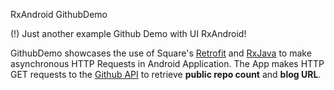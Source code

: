 RxAndroid GithubDemo

(!) Just another example Github Demo with UI RxAndroid! 

GithubDemo showcases the use of Square's [Retrofit](http://square.github.io/retrofit/) 
and [RxJava](https://github.com/ReactiveX/RxJava/wiki) to make asynchronous 
HTTP Requests in Android Application. The App makes HTTP GET requests to the 
[Github API](https://developer.github.com/guides/getting-started/#overview) 
to retrieve **public repo count** and **blog URL**.
